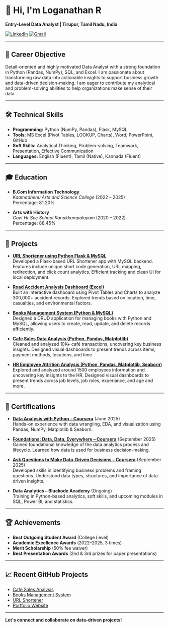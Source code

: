 # 👋 Hi, I'm Loganathan R

**Entry-Level Data Analyst | Tirupur, Tamil Nadu, India**

[![LinkedIn](https://img.shields.io/badge/LinkedIn-LoganathanR1210-blue?logo=linkedin)](https://www.linkedin.com/in/loganathanr1210)
[![Gmail](https://img.shields.io/badge/Email-logangreen1210@gmail.com-red?logo=gmail)](mailto:logangreen1210@gmail.com)

---

## 🎯 Career Objective

Detail-oriented and highly motivated Data Analyst with a strong foundation in Python (Pandas, NumPy), SQL, and Excel. I am passionate about transforming raw data into actionable insights to support business growth and data-driven decision-making. I am eager to contribute my analytical and problem-solving abilities to help organizations make sense of their data.

---

## 🛠️ Technical Skills

- **Programming:** Python (NumPy, Pandas), Flask, MySQL
- **Tools:** MS Excel (Pivot Tables, LOOKUP, Charts), Word, PowerPoint, GitHub
- **Soft Skills:** Analytical Thinking, Problem-solving, Teamwork, Presentation, Effective Communication
- **Languages:** English (Fluent), Tamil (Native), Kannada (Fluent)

---

## 🎓 Education

- **B.Com Information Technology**  
  *Kaamadhenu Arts and Science College* (2022 – 2025)  
  Percentage: 81.20%

- **Arts with History**  
  *Govt Hr Sec School Kanakkampalayam* (2020 – 2022)  
  Percentage: 88.45%

---

## 🚀 Projects

- [**URL Shortener using Python Flask & MySQL**](https://github.com/LoganathanR03/url-shortener)  
  Developed a Flask-based URL Shortener app with MySQL backend. Features include unique short code generation, URL mapping, redirection, and click count analytics. Efficient tracking and clean UI for local deployment.

- [**Road Accident Analysis Dashboard (Excel)**](https://github.com/LoganathanR03/cafe-sales-analysis)  
  Built an interactive dashboard using Pivot Tables and Charts to analyze 300,000+ accident records. Explored trends based on location, time, casualties, and environmental factors.

- [**Books Management System (Python & MySQL)**](https://github.com/LoganathanR03/Books-Management-System)  
  Designed a CRUD application for managing books with Python and MySQL, allowing users to create, read, update, and delete records efficiently.

- [**Cafe Sales Data Analysis (Python, Pandas, Matplotlib)**](https://github.com/LoganathanR03/cafe-sales-analysis)  
  Cleaned and analyzed 10K+ café transactions, uncovering key business insights. Designed visual dashboards to present trends across items, payment methods, locations, and time
   
- [**HR Employee Attrition Analysis (Python, Pandas, Matplotlib, Seaborn)**](https://github.com/LoganathanR03/HR-Employee-Attrition)  
  Explored and analyzed around 1500 employees information and uncovering key insights to the HR. Designed visual dashboards to present trends across job levels, job roles, experiance, and age and more.
---

## 📜 Certifications

- [**Data Analysis with Python – Coursera**](https://coursera.org/verify/ZH4V6WRCYXYC) (June 2025)  
  Hands-on experience with data wrangling, EDA, and visualization using Pandas, NumPy, Matplotlib & Seaborn.

- [**Foundations: Data, Data, Everywhere – Coursera**](https://coursera.org/verify/VVSSHFEXGUKC) (September 2025)  
  Gained foundational knowledge of the data analytics process and lifecycle. Learned how data is used for business decision-making. 

- [**Ask Questions to Make Data-Driven Decisions – Coursera**](https://coursera.org/verify/7S4WOCXMM6AV) (September 2025)  
  Developed skills in identifying business problems and framing questions. Understood data types, structures, and importance of data-driven insights.

- **Data Analytics – Bluekode Academy** (Ongoing)  
  Training in Python-based analytics, soft skills, and upcoming modules in SQL, Power BI, and statistics.

---

## 🏆 Achievements

- **Best Outgoing Student Award** (College Level)
- **Academic Excellence Awards** (2022–2025, 3 times)
- **Merit Scholarship** (50% fee waiver)
- **Best Presentation Awards** (2nd & 3rd prizes for paper presentations)

---

## 📈 Recent GitHub Projects

- [Cafe Sales Analysis](https://github.com/LoganathanR03/cafe-sales-analysis)
- [Books Management System](https://github.com/LoganathanR03/Books-Management-System)
- [URL Shortener](https://github.com/LoganathanR03/url-shortener)
- [Portfolio Website](https://github.com/LoganathanR03/Portfolio)

---

**Let's connect and collaborate on data-driven projects!**
